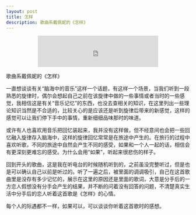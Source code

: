 ```yaml
---
layout: post
title: 怎样
description: 歌曲系戴佩妮的《怎样》
---
```


<center><iframe frameborder="no" border="0" marginwidth="0" marginheight="0" width="330" height="86" src="https://music.163.com/outchain/player?type=2&id=224000&auto=0&height=66"></iframe></center>

歌曲系戴佩妮的《怎样》

一直想谈谈有关“脑海中的音乐”这样一个话题，有这样一个场景，当我们听到一段熟悉的旋律时，偶尔会想起自己之前在该旋律中做的一些事情或者当时的一些感觉，我相信这是有关“音乐记忆”的东西，也没去查相关的知识，在这里列出一些理论知识当然是不合适的，比较关心的是应该还是听到旋律后带来的新感觉，这样的感觉可以让我们停下手中的事情，重新细细品味那时的味道。

或许有人也喜欢用音乐把回忆装起来，我并没有这样做，但不经意间也会把一些回忆融入旋律存入脑海中，这样的旋律回忆常常是在旅途中产生的。在旅行的过程中喜欢听歌，不同的旅途中自然会产生不同的感受，如果和一个人一起的话，相信会有更深刻更难忘的感受。为什么会用“如果”，听起来很悲伤的样子。

回到开头的歌曲，这是我在听电台的时候随机听到的，之前虽没完整听过，但是也是可以确认自己以前是听过的。听了一遍之后，被里面的调调吸引，自己在这首歌曲里是没存有多少记忆的，展示在这里的原因还是里面的歌词，大意是分手后的一方恋人假想没有分手会产生的结果，并不断的问着没有回答的问题，不清楚真实生活中分手后的恋人听着这首歌是《怎样》的心情。

每个人的际遇都不一样，如果可以，可以谈谈你听着这首歌时的感想。
